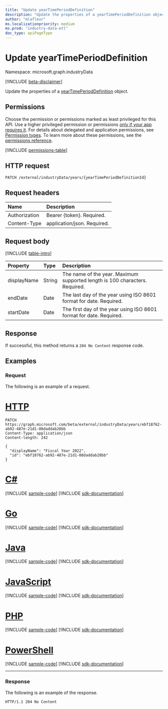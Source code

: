 ```yaml
---
title: "Update yearTimePeriodDefinition"
description: "Update the properties of a yearTimePeriodDefinition object."
author: "mlafleur"
ms.localizationpriority: medium
ms.prod: "industry-data-etl"
doc_type: apiPageType
---
```


# Update yearTimePeriodDefinition

Namespace: microsoft.graph.industryData

[!INCLUDE [beta-disclaimer](../../includes/beta-disclaimer.md)]

Update the properties of a [yearTimePeriodDefinition](../resources/industrydata-yeartimeperioddefinition.md) object.

## Permissions

Choose the permission or permissions marked as least privileged for this API. Use a higher privileged permission or permissions [only if your app requires it](/graph/permissions-overview#best-practices-for-using-microsoft-graph-permissions). For details about delegated and application permissions, see [Permission types](/graph/permissions-overview#permission-types). To learn more about these permissions, see the [permissions reference](/graph/permissions-reference).

<!-- { "blockType": "permissions", "name": "industrydata_yeartimeperioddefinition_update" } -->
[!INCLUDE [permissions-table](../includes/permissions/industrydata-yeartimeperioddefinition-update-permissions.md)]

## HTTP request

<!-- {
  "blockType": "ignored"
}
-->

```http
PATCH /external/industryData/years/{yearTimePeriodDefinitionId}
```

## Request headers

| Name          | Description                 |
| :------------ | :-------------------------- |
| Authorization | Bearer {token}. Required.   |
| Content-Type  | application/json. Required. |

## Request body

[!INCLUDE [table-intro](../../includes/update-property-table-intro.md)]

| Property    | Type   | Description                                                                 |
| :---------- | :----- | :-------------------------------------------------------------------------- |
| displayName | String | The name of the year. Maximum supported length is 100 characters. Required. |
| endDate     | Date   | The last day of the year using ISO 8601 format for date. Required.          |
| startDate   | Date   | The first day of the year using ISO 8601 format for date. Required.         |

## Response

If successful, this method returns a `204 No Content` response code.

## Examples

### Request

The following is an example of a request.

# [HTTP](#tab/http)
<!-- {
  "blockType": "request",
  "name": "update_yeartimeperioddefinition",
  "sampleKeys": ["ebf18762-ab92-487e-21d1-08daddab28bb"]
}
-->

```http
PATCH https://graph.microsoft.com/beta/external/industryData/years/ebf18762-ab92-487e-21d1-08daddab28bb
Content-Type: application/json
Content-length: 242

{
  "displayName": "Fiscal Year 2022",
  "id": "ebf18762-ab92-487e-21d1-08daddab28bb"
}
```

# [C#](#tab/csharp)
[!INCLUDE [sample-code](../includes/snippets/csharp/update-yeartimeperioddefinition-csharp-snippets.md)]
[!INCLUDE [sdk-documentation](../includes/snippets/snippets-sdk-documentation-link.md)]

# [Go](#tab/go)
[!INCLUDE [sample-code](../includes/snippets/go/update-yeartimeperioddefinition-go-snippets.md)]
[!INCLUDE [sdk-documentation](../includes/snippets/snippets-sdk-documentation-link.md)]

# [Java](#tab/java)
[!INCLUDE [sample-code](../includes/snippets/java/update-yeartimeperioddefinition-java-snippets.md)]
[!INCLUDE [sdk-documentation](../includes/snippets/snippets-sdk-documentation-link.md)]

# [JavaScript](#tab/javascript)
[!INCLUDE [sample-code](../includes/snippets/javascript/update-yeartimeperioddefinition-javascript-snippets.md)]
[!INCLUDE [sdk-documentation](../includes/snippets/snippets-sdk-documentation-link.md)]

# [PHP](#tab/php)
[!INCLUDE [sample-code](../includes/snippets/php/update-yeartimeperioddefinition-php-snippets.md)]
[!INCLUDE [sdk-documentation](../includes/snippets/snippets-sdk-documentation-link.md)]

# [PowerShell](#tab/powershell)
[!INCLUDE [sample-code](../includes/snippets/powershell/update-yeartimeperioddefinition-powershell-snippets.md)]
[!INCLUDE [sdk-documentation](../includes/snippets/snippets-sdk-documentation-link.md)]

---

### Response

The following is an example of the response.

<!-- {
  "blockType": "response",
  "truncated": true
}
-->

```http
HTTP/1.1 204 No Content
```
